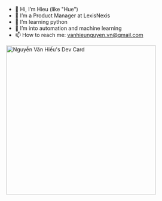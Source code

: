 - 👋 Hi, I’m Hieu (like "Hue")
- 👀 I’m a Product Manager at LexisNexis
- 🌱 I’m learning python
- 💞️ I’m into automation and machine learning
- 📫 How to reach me: vanhieunguyen.vn@gmail.com

<a href="https://app.daily.dev/henry0x"><img src="https://api.daily.dev/devcards/a5e363fb95a0402a94582e7e516da624.png?r=8xv" width="400" alt="Nguyễn Văn Hiếu's Dev Card"/></a>
<!---
henrynguyen0x/henrynguyen0x is a ✨ special ✨ repository because its `README.md` (this file) appears on your GitHub profile.
You can click the Preview link to take a look at your changes.
--->
